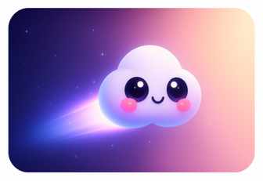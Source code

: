 ![SenaThenu Banner](https://github.com/SenaThenu/SenaThenu/blob/main/senathenu-banner.webp?raw=true)
